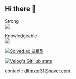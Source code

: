 ## Hi there 👋

Strong<br>
<img src="https://img.shields.io/badge/C-A8B9CC?style=flat-square&logo=C&logoColor=white"/>


Knowledgeable<br>
<img src="https://img.shields.io/badge/HTML5-E34F26?style=flat-square&logo=html5&logoColor=white"/>




[![Solved.ac
프로필](http://mazassumnida.wtf/api/v2/generate_badge?boj=dltmxor31)](https://solved.ac/dltmxor31)





[![Velog's GitHub stats](https://velog-readme-stats.vercel.app/api?name=seungtoctoc)](https://github.com/eungyeole/velog-readme-stats)


contact : dltmxor31@naver.com

